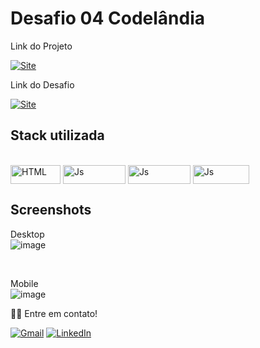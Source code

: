# Desafio 04 Codelândia

Link do Projeto

<a link href="https://login-tailwind-joanderson337.vercel.app/" target="_blank">![Site](https://shields.io/badge/acessar-Site-green?&style=for-the-badge)</a>

Link do Desafio

<a link href="https://www.figma.com/file/Yb9IBH56g7T1hdIyZ3BMNO/Desafios-Codel%C3%A2ndia" target="_blank">![Site](https://shields.io/badge/acessar-Site-green?&style=for-the-badge)</a>


## Stack utilizada
<div style="display: inline_block"><br>

  <img align="center" alt="HTML" height="30" width="80" src="https://img.shields.io/badge/HTML5-E34F26?style=for-the-badge&logo=html5&logoColor=white">
  <img align="center" alt="Js" height="30" width="100" src="https://img.shields.io/badge/JavaScript-F7DF1E?style=for-the-badge&logo=javascript&logoColor=black">
  <img align="center" alt="Js" height="30" width="100" src="https://img.shields.io/badge/Tailwind_CSS-38B2AC?style=for-the-badge&logo=tailwind-css&logoColor=white">
  <img align="center" alt="Js" height="30" width="90" src="https://img.shields.io/badge/React-20232A?style=for-the-badge&logo=react&logoColor=61DAFB">


  
</div>

## Screenshots

Desktop
<br>
![image](https://user-images.githubusercontent.com/77758027/175346747-65f40a99-f929-4aee-84a0-377c5dbd30ad.png)



<br>


Mobile
<br>
![image](https://user-images.githubusercontent.com/77758027/175346816-a574cab3-849b-48dd-887f-5d970387924e.png)



👋🏽 Entre em contato!
<br/>


 <a href="mailto:jhonny_040996@hotmail.com">![Gmail](https://img.shields.io/badge/Gmail-D14836?style=for-the-badge&logo=gmail&logoColor=white)</a>
 <a href="https://www.linkedin.com/in/joandersonsilva337/" target="_blank">![LinkedIn](https://img.shields.io/badge/linkedin-%230077B5.svg?style=for-the-badge&logo=linkedin&logoColor=white)</a> 
